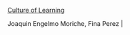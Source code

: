 [Culture of Learning](https://www.youtube.com/watch?v=IsvWOA57aWY)

Joaquin Engelmo Moriche, Fina Perez | 
